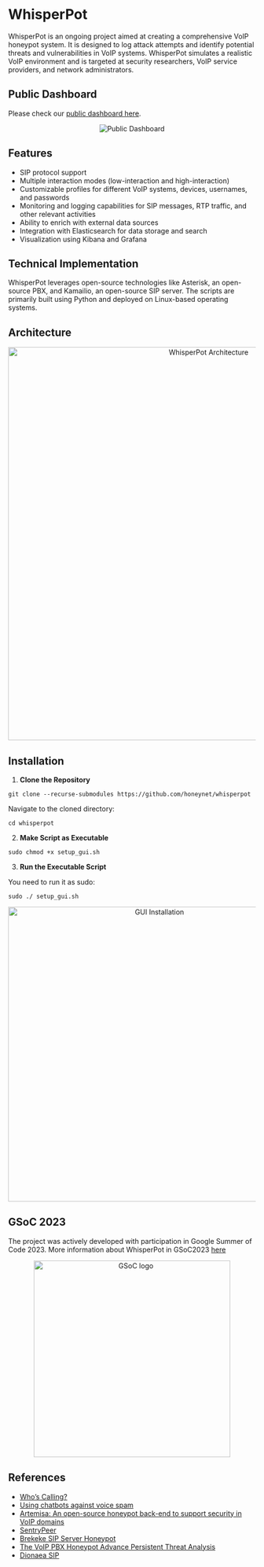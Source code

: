 # WhisperPot

WhisperPot is an ongoing project aimed at creating a comprehensive VoIP honeypot system. It is designed to log attack attempts and identify 
potential threats and vulnerabilities in VoIP systems. WhisperPot simulates a realistic VoIP environment and is targeted at security 
researchers, VoIP service providers, and network administrators.

## Public Dashboard

Please check our [public dashboard here](https://whisperpot.xyz/).

<div align="center">
    <img src="./images/dashboard.png" alt="Public Dashboard">
</div>

## Features

- SIP protocol support
- Multiple interaction modes (low-interaction and high-interaction)
- Customizable profiles for different VoIP systems, devices, usernames, and passwords
- Monitoring and logging capabilities for SIP messages, RTP traffic, and other relevant activities
- Ability to enrich with external data sources
- Integration with Elasticsearch for data storage and search
- Visualization using Kibana and Grafana

## Technical Implementation

WhisperPot leverages open-source technologies like Asterisk, an open-source PBX, and Kamailio, an open-source SIP server. The scripts are 
primarily built using Python and deployed on Linux-based operating systems.

## Architecture

<div align="center">
    <img src="./images/arch.png" alt="WhisperPot Architecture" height="800">
</div>

## Installation

1. **Clone the Repository**

```
git clone --recurse-submodules https://github.com/honeynet/whisperpot
```

Navigate to the cloned directory:

```
cd whisperpot
```

2. **Make Script as Executable**

```
sudo chmod +x setup_gui.sh
```

3. **Run the Executable Script**

You need to run it as sudo:

```
sudo ./ setup_gui.sh
```

<div align="center">
    <img src="./images/gui.png" alt="GUI Installation" width="600">
</div>

## GSoC 2023

The project was actively developed with participation in Google Summer of Code 2023. More information about WhisperPot in GSoC2023 
[here](https://summerofcode.withgoogle.com/archive/2023/projects/nCpKaIhz)

<div align="center">
    <img src="./images/GSoC-Horizontal.png" alt="GSoC logo" width="400">
</div>


## References

- [Who’s Calling?](https://www.usenix.org/system/files/sec20-prasad.pdf)
- [Using chatbots against voice spam](https://www.usenix.org/system/files/conference/soups2017/soups2017-sahin.pdf)
- [Artemisa: An open-source honeypot back-end to support security in VoIP domains](https://ieeexplore.ieee.org/document/5990712)
- [SentryPeer](https://sentrypeer.org/)
- [Brekeke SIP Server Honeypot](https://docs.brekeke.com/sip/honeypot)
- [The VoIP PBX Honeypot Advance Persistent Threat Analysis](https://www.scitepress.org/Papers/2021/104435/104435.pdf)
- [Dionaea SIP](https://dionaea.readthedocs.io/en/latest/service/sip.html)
